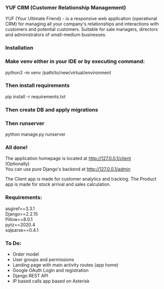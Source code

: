 ### YUF CRM (Customer Relationship Management)   
YUF (Your Ultimate Friend) - is a responsive web application (operational CRM) for managing all your company's relationships and interactions with customers and potential customers.
Suitable for sale managers, directors and administrators of small-medium businesses.

### Installation

### Make venv either in your IDE or by executing command:
python3 -m venv /path/to/new/virtual/environment

### Then install requirements
pip install -r requirements.txt

### Then create DB and apply migrations

### Then runserver
python manage.py runserver

### All done!
The application homepage is located at http://127.0.0.1/client  
(Optionally)  
You can use pure Django's backend at http://127.0.0.1/admin

The Client app is made for customer analytics and tracking.
The Product app is made for stock arrival and sales calculation.

### Requirements:

asgiref==3.3.1  
Django==2.2.15  
Pillow==8.0.1  
pytz==2020.4  
sqlparse==0.4.1

### To Do:

- Order model
- User groups and permissions
- Landing page with main activity routes (app home)
- Google OAuth Login and registration
- Django REST API
- IP based calls app based on Asterisk




